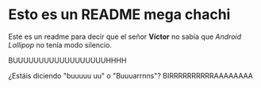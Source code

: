 # Esto es un README mega chachi

Este es un readme para decir que el señor **Víctor** no sabía que _Android Lollipop_ no tenía modo silencio.

BUUUUUUUUUUUUUUUUUUHHHH

¿Estáis diciendo "buuuuu uu" o "Buuuarrnns"?
BIRRRRRRRRRRAAAAAAAA


